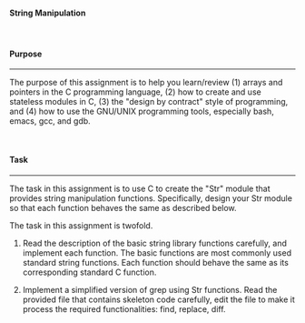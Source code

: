 #### **String Manipulation**

<br>

#### **Purpose**

---

The purpose of this assignment is to help you learn/review (1) arrays and pointers in the C programming language, (2) how to create and use stateless modules in C, (3) the "design by contract" style of programming, and (4) how to use the GNU/UNIX programming tools, especially bash, emacs, gcc, and gdb.

<br>

#### **Task**

---

The task in this assignment is to use C to create the "Str" module that provides string manipulation functions. Specifically, design your Str module so that each function behaves the same as described below.

The task in this assignment is twofold.

1. Read the description of the basic string library functions carefully, and implement each function. The basic functions are most commonly used standard string functions. Each function should behave the same as its corresponding standard C function.

2. Implement a simplified version of grep using Str functions. Read the provided file that contains skeleton code carefully, edit the file to make it process the required functionalities: find, replace, diff.
